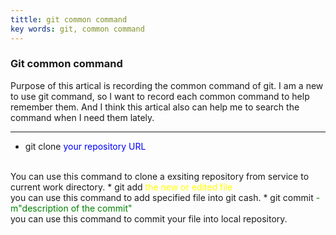 ```yaml
---
tittle: git common command
key words: git, common command
---
```


### Git common command
Purpose of this artical is recording the common command of git. I am a new to use git command, so I want to record each common command to help remember them. And I think this artical also can help me to search the command when I need them lately.

---
* git clone <font color = "blue"> your repository URL </font>
<br>
You can use this command to clone a exsiting repository from service to current work directory.
* git add <font color = "yellow"> the new or edited file</font>
<br>
you can use this command to add specified file into git cash.
* git commit <font color = "green">-m"description of the commit"</font>
<br>
you can use this command to commit your file into local repository.
